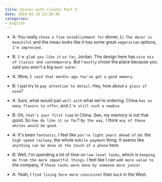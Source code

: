 ```yaml
---
title: Dinner with clients Part I
date: 2019-02-19 23:30:39
categories:
- English
---
```


- A: You really `chose a fine establishment for` dinner, Li. `The decor is beautiful` and the meau looks like it has some great `vegerarian` options, `I'm impressed`.

- B: `I'm glad you like it` `so far`, Jordan. The design here has `nice mix of classic and contemporary`. But I `mostly` chose the place because you said you aren't a big `meat eater`.
  
- A: Wow, `I said that months ago`. `You've got a good memory`.

- B: I just try to `pay attention to detail`. Hey, how about `a glass of wine`?

- A: Sure, what would pair `well with` what we're ordering. China `has so many flavors to offer`, and `I'm still such a newbie`.

- B: Oh, `that's your first time` in China. See, my memory is not that good. So `how do like it so far`? `By the way,` I think `any of these whites would be good`.

- A: It's been `fantastic`. I feel like `you're light years ahead of` us: the `high speed railway`, the whole `mobile payment` thing. It seems like `anything can be done at the touch of a phone` here. 

- B: Well, I'm spending a lot of time on `low-level tasks`, which is `keeping me from the more impactful things`. I feel like I can `add more value to` the company, if `those tasks were done by someone more junior`.

- A: Yeah, I `find living here more convininet` than `back` in the West.